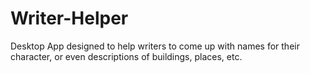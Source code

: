# Writer-Helper
Desktop App designed to help writers to come up with names for their character, or even descriptions of buildings, places, etc.
